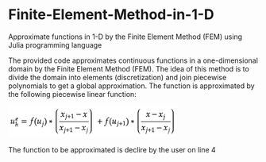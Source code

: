 # Finite-Element-Method-in-1-D
Approximate functions in 1-D by the Finite Element Method (FEM) using Julia programming language

The provided code approximates continuous functions in a one-dimensional domain by the Finite Element Method (FEM). The idea of this method is to divide the domain into elements (discretization) and join piecewise polynomials to get a global approximation. The function is approximated by the following piecewise linear function:

![Local functions](https://github.com/jmrmcode/Finite-Element-Method-in-1-D/blob/master/localFunctions.png)

The function to be approximated is declire by the user on line 4
